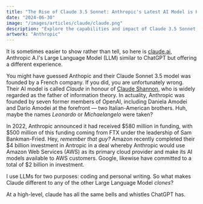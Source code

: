 ```yaml
---
title: "The Rise of Claude 3.5 Sonnet: Anthropic's Latest AI Model is Here to Stay"
date: "2024-06-30"
image: "/images/articles/claude/claude.png"
description: "Explore the capabilities and impact of Claude 3.5 Sonnet, Anthropic's newest AI language model. Learn how this advanced LLM is changing the landscape of artificial intelligence and its potential applications across various industries."
artwork: "Anthropic"
---
```


It is sometimes easier to show rather than tell, so here is [claude.ai](https://claude.ai/), Anthropic A.I's Large
Language Model (LLM) similar to ChatGPT but offering a different experience.

You might have guessed Anthopic and their Claude Sonnet 3.5 model was founded by a French company. If you did, you are
unfortunately wrong.
Their AI model is called _Claude_ in honour of [Claude Shannon](https://en.wikipedia.org/wiki/Claude_Shannon), who is
widely regarded as the father of information theory.
In actuality, Anthropic was founded by seven former members of OpenAI, including Daniela Amodei and Dario Amodei at the
forefront &mdash; two Italian-American brothers.
Huh, maybe the names _Leonardo_ or _Michaelangelo_ were taken?

In 2022, Anthropic announced it had received $580 million in funding, with $500 million of this funding coming from FTX
under the leadership of Sam Bankman-Fried.
Hey, _remember that guy?_ Amazon recently completed their $4 billion investment in Antropic in a deal whereby Anthropic
would use Amazon Web Services (AWS) as its primary cloud provider and make its AI models available to AWS customers.
Google, likewise have committed to a total of $2 billion in investment.

I use LLMs for two purposes: coding and personal writing. So what makes Claude different to any of the other Large
Language Model _clones_?

At a high-level, claude has all the same bells and whistles ChatGPT has.



